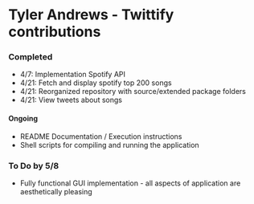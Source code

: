 # Tyler Andrews - Twittify contributions
### Completed
  * 4/7: Implementation Spotify API
  * 4/21: Fetch and display spotify top 200 songs
  * 4/21: Reorganized repository with source/extended package folders
  * 4/21: View tweets about songs
#### Ongoing
  * README Documentation / Execution instructions
  * Shell scripts for compiling and running the application

### To Do by 5/8
  * Fully functional GUI implementation - all aspects of application are aesthetically pleasing
